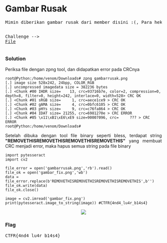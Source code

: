<h1><b>Gambar Rusak</b></h1>
<pre>
Mimin diberikan gambar rusak dari member disini :(, Para heker tentu tau cara perbaiki nya

Challenge --> <a href='https://mega.nz/#!IgB3RajZ!MwljQpZHA3PV0ln-6Qx_EbEjBSnJIn1CaG-nXOjApOA'>File</a>
</pre>
<h3><b>Solution</b></h3>
<p>Periksa file dengan zpng tool, dan didapatkan error pada CRCnya</p>

```console
root@Python:/home/venom/Downloads# zpng gambarrusak.png 
[.] image size 528x242, 24bpp, COLOR_RGB
[.] uncompressed imagedata size = 382236 bytes
[.] <Chunk #00 IHDR size=    13, crc=93716b7e, color=2, compression=0, depth=8, filter=0, height=242, interlace=0, width=528> CRC OK
[.] <Chunk #01 sRGB size=     1, crc=aece1ce9 > CRC OK
[.] <Chunk #02 gAMA size=     4, crc=0bfc6105 > CRC OK
[.] <Chunk #03 pHYs size=     9, crc=c76fa864 > CRC OK
[.] <Chunk #04 IDAT size= 21255, crc=6981270e > CRC ERROR
[.] <Chunk #05 \x11\xB1\xE6\xE9 size=90007096, crc=     ??? > CRC ERROR
root@Python:/home/venom/Downloads# 
```
<p align='justify'>Setelah dibuka dengan tool file binary seperti bless, terdapat string <b>"REMOVETHISREMOVETHISREMOVETHISREMOVETHIS"</b> yang membuat CRC menjadi error, maka hapus semua string pada file binary</p>

```python3
import pytesseract
import cv2

file_error = open('gambarrusak.png','rb').read()
file_ok = open('gambar_fix.png','wb')
data = file_error.replace(b'REMOVETHISREMOVETHISREMOVETHISREMOVETHIS',b'')
file_ok.write(data)
file_ok.close()

image = cv2.imread('gambar_fix.png')
print(pytesseract.image_to_string(image)) #CTFR{4nd4_lu4r_b14s4}
```
<p align='center'>
   <img src='https://github.com/enomarozi/Writeup-CTF_Online/blob/master/CTFR/Image/gambar_rusak_fix.png'>
</p>
<h3><b>Flag</b></h3>
<pre>
CTFR{4nd4_lu4r_b14s4}
</pre>
